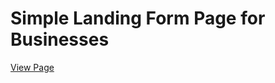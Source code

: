 # Simple Landing Form Page for Businesses

[View Page](https://amrdesai.github.io/simple-landing-form/)
